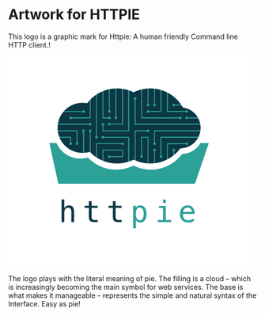 # Artwork for HTTPIE

This logo is a graphic mark for Httpie: A human friendly Command line HTTP client.!

![HTTPIE Logo](https://github.com/claudiatd/httpie-artwork/blob/master/images/httpie_logo_simple.png?raw=true)

The logo plays with the literal meaning of pie. The filling is a cloud – which is increasingly becoming the main symbol for web services. The base is what makes it manageable – represents the simple and natural syntax of the Interface. Easy as pie!